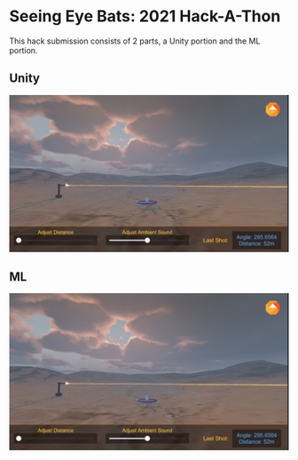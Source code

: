 ﻿# Seeing Eye Bats: 2021 Hack-A-Thon
 This hack submission consists of 2 parts, a Unity portion and the ML portion.
 
 ## Unity 
 ![img](https://github.com/OctoConsulting/AudioHack2021/blob/master/Assets/Screenshots/UnityScreen.jpg)
 
 ## ML 
 ![img](https://github.com/OctoConsulting/AudioHack2021/blob/master/Assets/Screenshots/UnityScreen.jpg)
 
 
